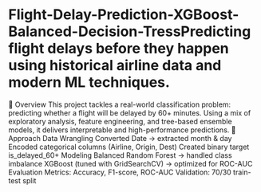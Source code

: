 # Flight-Delay-Prediction-XGBoost-Balanced-Decision-TressPredicting flight delays before they happen using historical airline data and modern ML techniques.
🚀 Overview
This project tackles a real-world classification problem: predicting whether a flight will be delayed by 60+ minutes.
Using a mix of exploratory analysis, feature engineering, and tree-based ensemble models, it delivers interpretable and high-performance predictions.
🧩 Approach
Data Wrangling
Converted Date → extracted month & day
Encoded categorical columns (Airline, Origin, Dest)
Created binary target is_delayed_60+
Modeling
Balanced Random Forest → handled class imbalance
XGBoost (tuned with GridSearchCV) → optimized for ROC-AUC
Evaluation
Metrics: Accuracy, F1-score, ROC-AUC
Validation: 70/30 train-test split
